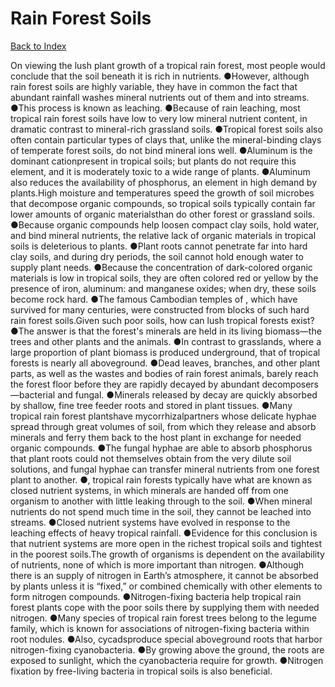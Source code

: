 # Rain Forest Soils
[Back to Index](https://github.com/windows10010/tpoExtractor/blob/master/README.md)

On viewing the lush plant growth of a tropical rain forest, most people would conclude that the soil beneath it is rich in nutrients. ●However, although rain forest soils are highly variable, they have in common the fact that abundant rainfall washes mineral nutrients out of them and into streams. ●This process is known as leaching. ●Because of rain leaching, most tropical rain forest soils have low to very low mineral nutrient content, in dramatic contrast to mineral-rich grassland soils. ●Tropical forest soils also often contain particular types of clays that, unlike the mineral-binding clays of temperate forest soils, do not bind mineral ions well. ●Aluminum is the dominant cationpresent in tropical soils; but plants do not require this element, and it is moderately toxic to a wide range of plants. ●Aluminum also reduces the availability of phosphorus, an element in high demand by plants.High moisture and temperatures speed the growth of soil microbes that decompose organic compounds, so tropical soils typically contain far lower amounts of organic materialsthan do other forest or grassland soils. ●Because organic compounds help loosen compact clay soils, hold water, and bind mineral nutrients, the relative lack of organic materials in tropical soils is deleterious to plants. ●Plant roots cannot penetrate far into hard clay soils, and during dry periods, the soil cannot hold enough water to supply plant needs. ●Because the concentration of dark-colored organic materials is low in tropical soils, they are often colored red or yellow by the presence of iron, aluminum: and manganese oxides; when dry, these soils become rock hard. ●The famous Cambodian temples of , which have survived for many centuries, were constructed from blocks of such hard rain forest soils.Given such poor soils, how can lush tropical forests exist? ●The answer is that the forest's minerals are held in its living biomass—the trees and other plants and the animals. ●In contrast to grasslands, where a large proportion of plant biomass is produced underground, that of tropical forests is nearly all aboveground. ●Dead leaves, branches, and other plant parts, as well as the wastes and bodies of rain forest animals, barely reach the forest floor before they are rapidly decayed by abundant decomposers—bacterial and fungal. ●Minerals released by decay are quickly absorbed by shallow, fine tree feeder roots and stored in plant tissues. ●Many tropical rain forest plantshave mycorrhizalpartners whose delicate hyphae spread through great volumes of soil, from which they release and absorb minerals and ferry them back to the host plant in exchange for needed organic compounds. ●The fungal hyphae are able to absorb phosphorus that plant roots could not themselves obtain from the very dilute soil solutions, and fungal hyphae can transfer mineral nutrients from one forest plant to another. ●, tropical rain forests typically have what are known as closed nutrient systems, in which minerals are handed off from one organism to another with little leaking through to the soil. ●When mineral nutrients do not spend much time in the soil, they cannot be leached into streams. ●Closed nutrient systems have evolved in response to the leaching effects of heavy tropical rainfall. ●Evidence for this conclusion is that nutrient systems are more open in the richest tropical soils and tightest in the poorest soils.The growth of organisms is dependent on the availability of nutrients, none of which is more important than nitrogen. ●Although there is an supply of nitrogen in Earth’s atmosphere, it cannot be absorbed by plants unless it is “fixed,” or combined chemically with other elements to form nitrogen compounds. ●Nitrogen-fixing bacteria help tropical rain forest plants cope with the poor soils there by supplying them with needed nitrogen. ●Many species of tropical rain forest trees belong to the legume family, which is known for associations of nitrogen-fixing bacteria within root nodules. ●Also, cycadsproduce special aboveground roots that harbor nitrogen-fixing cyanobacteria. ●By growing above the ground, the roots are exposed to sunlight, which the cyanobacteria require for growth. ●Nitrogen fixation by free-living bacteria in tropical soils is also beneficial.
